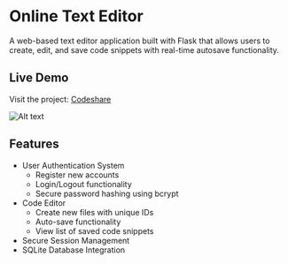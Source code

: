 # Online Text Editor

A web-based text editor application built with Flask that allows users to create, edit, and save code snippets with real-time autosave functionality.

## Live Demo
Visit the project: [Codeshare](https://code.careerhubs.info/)

![Alt text](static/codeshare.png)

## Features

- User Authentication System
  - Register new accounts
  - Login/Logout functionality
  - Secure password hashing using bcrypt
- Code Editor
  - Create new files with unique IDs
  - Auto-save functionality
  - View list of saved code snippets
- Secure Session Management
- SQLite Database Integration
